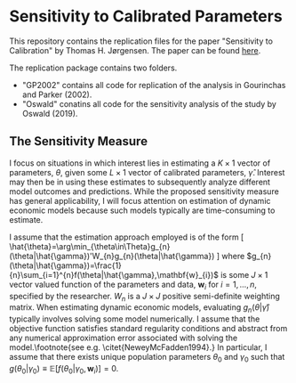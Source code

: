 # Sensitivity to Calibrated Parameters

This repository contains the replication files for the paper "Sensitivity to Calibration" by Thomas H. Jørgensen. 
The paper can be found [here](https://www.ifs.org.uk/uploads/CWP1620-Sensitivity-to-Calibrated-Parameters.pdf).

The replication package contains two folders. 
+ "GP2002" contains all code for replication of the analysis in Gourinchas and Parker (2002).
+ "Oswald" conatins all code for the sensitivity analysis of the study by Oswald (2019).

## The Sensitivity Measure
I focus on situations in which interest lies in estimating a $K\times1$
vector of parameters, $\theta$, given some $L\times1$ vector of
calibrated parameters, $\hat{\gamma}$. Interest may then be in using
these estimates to subsequently analyze different model outcomes and
predictions. While the proposed sensitivity measure has general applicability,
I will focus attention on estimation of dynamic economic models because
such models typically are time-consuming to estimate.

I assume that the estimation approach employed is of the form
\[
\hat{\theta}=\arg\min_{\theta\in\Theta}g_{n}(\theta|\hat{\gamma})'W_{n}g_{n}(\theta|\hat{\gamma})
\]
where $g_{n}(\theta|\hat{\gamma})=\frac{1}{n}\sum_{i=1}^{n}f(\theta|\hat{\gamma},\mathbf{w}_{i})$
is some $J\times1$ vector valued function of the parameters and data,
$\mathbf{w}_{i}$ for $i=1,\dots,n$, specified by the researcher.
$W_{n}$ is a $J\times J$ positive semi-definite weighting matrix.
When estimating dynamic economic models, evaluating $g_{n}(\theta|\hat{\gamma})$
typically involves solving some model numerically. I assume that the
objective function satisfies standard regularity conditions and abstract
from any numerical approximation error associated with solving the
model.\footnote{see e.g. \citet{NeweyMcFadden1994}.} In particular,
I assume that there exists unique population parameters $\theta_{0}$
and $\gamma_{0}$ such that $g(\theta_{0}|\gamma_{0})\equiv\mathbb{E}\left[f(\theta_{0}|\gamma_{0},\mathbf{w}_{i})\right]=0$.
